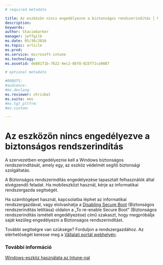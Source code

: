 ```yaml
---
# required metadata

title: Az eszközön nincs engedélyezve a biztonságos rendszerindítás | Microsoft Intune
description:
keywords:
author: Staciebarker
manager: jeffgilb
ms.date: 05/30/2016
ms.topic: article
ms.prod:
ms.service: microsoft-intune
ms.technology:
ms.assetid: de881f1b-7622-4ec2-8bf8-025f71ca9887

# optional metadata

#ROBOTS:
#audience:
#ms.devlang:
ms.reviewer: chrisbal
ms.suite: ems
#ms.tgt_pltfrm:
#ms.custom:

---
```



# Az eszközön nincs engedélyezve a biztonságos rendszerindítás

A szervezetben engedélyeznie kell a Windows biztonságos rendszerindítását, amely egy, az eszköz védelmét segítő biztonsági szolgáltatás. 

A Biztonságos rendszerindítás engedélyezése tapasztalt felhasználók által elvégzendő feladat. Ha mobileszközt használ, kérje az informatikai rendszergazda segítségét. 

Ha számítógépet használ, kapcsolatba léphet az informatikai rendszergazdával, vagy elolvashatja a [Disabling Secure Boot](https://msdn.microsoft.com/library/windows/hardware/dn898540(v=vs.85).aspx) (Biztonságos rendszerindítás letiltása) oldalon a „To re-enable Secure Boot” (Biztonságos rendszerindítás ismételt engedélyezése) című szakaszt, hogy megpróbálja saját kezűleg engedélyezni a Biztonságos rendszerindítást.

További segítségre van szüksége? Forduljon a rendszergazdához. Az elérhetőségét keresse meg a [Vállalati portál webhelyén](http://portal.manage.microsoft.com).

### További információ
[Windows-eszköz használata az Intune-nal](using-your-windows-device-with-intune.md)

<!--HONumber=Jun16_HO2-->


